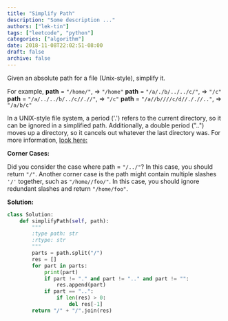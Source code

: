 ```yaml
---
title: "Simplify Path"
description: "Some description ..."
authors: ["lek-tin"]
tags: ["leetcode", "python"]
categories: ["algorithm"]
date: 2018-11-08T22:02:51-08:00
draft: false
archive: false
---
```

Given an absolute path for a file (Unix-style), simplify it.

For example,
**path** = `"/home/"`, => `"/home"`
**path** = `"/a/./b/../../c/"`, => `"/c"`
**path** = `"/a/../../b/../c//.//"`, => `"/c"`
**path** = `"/a//b////c/d//././/.."`, => `"/a/b/c"`

In a UNIX-style file system, a period ('.') refers to the current directory, so it can be ignored in a simplified path. Additionally, a double period ("..") moves up a directory, so it cancels out whatever the last directory was. For more information, [look here:](https://en.wikipedia.org/wiki/Path_(computing)#Unix_style)

**Corner Cases:**

Did you consider the case where path = `"/../"`?
In this case, you should return `"/"`.
Another corner case is the path might contain multiple slashes `'/'` together, such as `"/home//foo/"`.
In this case, you should ignore redundant slashes and return `"/home/foo"`.

**Solution:**
```python
class Solution:
    def simplifyPath(self, path):
        """
        :type path: str
        :rtype: str
        """
        parts = path.split("/")
        res = []
        for part in parts:
            print(part)
            if part != "." and part != ".." and part != "":
                res.append(part)
            if part == "..":
                if len(res) > 0:
                    del res[-1]
        return "/" + "/".join(res)
```